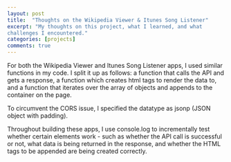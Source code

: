 ```yaml
---
layout: post
title:  "Thoughts on the Wikipedia Viewer & Itunes Song Listener"
excerpt: "My thoughts on this project, what I learned, and what 
challenges I encountered."
categories: [projects]
comments: true
---
```


For both the Wikipedia Viewer and Itunes Song Listener
apps, I used similar functions in my code. I split it
up as follows: a function that calls the API and gets
a response, a function which creates html tags to render
the data to, and a function that iterates over the
array of objects and appends to the container on the
page.
 
To circumvent the CORS issue, I specified the datatype
as jsonp (JSON object with padding).
 
Throughout building these apps, I use console.log to
incrementally test whether certain elements work - such
as whether the API call is successful or not, what
data is being returned in the response, and whether
the HTML tags to be appended are being created
correctly.
